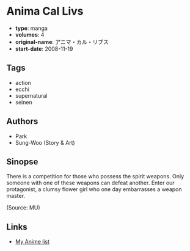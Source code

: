 # Anima Cal Livs

-   **type**: manga
-   **volumes**: 4
-   **original-name**: アニマ・カル・リブス
-   **start-date**: 2008-11-19

## Tags

-   action
-   ecchi
-   supernatural
-   seinen

## Authors

-   Park
-   Sung-Woo (Story & Art)

## Sinopse

There is a competition for those who possess the spirit weapons. Only someone with one of these weapons can defeat another.
Enter our protagonist, a clumsy flower girl who one day embarrasses a weapon master.

(Source: MU)

## Links

-   [My Anime list](https://myanimelist.net/manga/12190/Anima_Cal_Livs)
